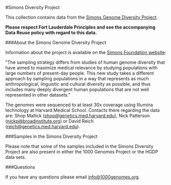 #Simons Diversity Project

This collection contains data from the [Simons Genome Diversity Project](https://www.simonsfoundation.org/life-sciences/simons-genome-diversity-project-dataset/).

**Please respect Fort Lauderdale Principles and see the accompanying Data Reuse policy with regard to this data.**

###About the Simons Genome Diversity Project

Information about the project is available on the [Simons Foundation website](https://www.simonsfoundation.org/life-sciences/simons-genome-diversity-project-dataset/):

"The sampling strategy differs from studies of human genome diversity that have aimed to maximize medical relevance by studying populations with large numbers of present-day people. This new study takes a different approach by sampling populations in a way that represents as much anthropological, linguistic and cultural diversity as possible, and thus includes many deeply divergent human populations that are not well represented in other datasets."

The genomes were sequenced to at least 30x coverage using Illumina technology at Harvard Medical School. Contacts there regarding the data are: Shop Mallick (shop@genetics.med.harvard.edu), Nick Patterson (nickp@broadinstitute.org) or David Reich (reich@genetics.med.harvard.edu).

###Samples in the Simons Diversity Project

Please note that some of the samples included in the Simons Diversity Project are also present in either the 1000 Genomes Project or the HGDP data sets.

###Questions

If you have any questions please email info@1000genomes.org.



